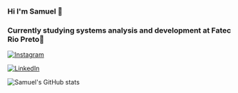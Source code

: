 ### Hi I'm Samuel 👋
<h3>Currently studying systems analysis and development at Fatec Rio Preto📖</h3>

[![Instagram](https://img.shields.io/badge/Instagram-E4405F?style=for-the-badge&logo=instagram&logoColor=white)](https://www.instagram.com/samoel.png/)

[![LinkedIn](https://img.shields.io/badge/LinkedIn-0077B5?style=for-the-badge&logo=linkedin&logoColor=white)](https://br.linkedin.com/in/samuel-fava-de-brito-a47710251)

![Samuel's GitHub stats](https://github-readme-stats.vercel.app/api?username=DevSamuelBrito&show_icons=true&theme=dracula)

